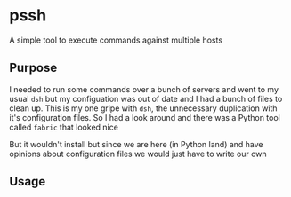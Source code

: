 # pssh

A simple tool to execute commands against multiple hosts

## Purpose

I needed to run some commands over a bunch of servers and went to my usual `dsh` but my configuation was out of date and I had a bunch of files to clean up. This is my one gripe with `dsh`, the unnecessary duplication with it's configuration files. So I had a look around and there was a Python tool called `fabric` that looked nice

But it wouldn't install but since we are here (in Python land) and have opinions about configuration files we would just have to write our own

## Usage

